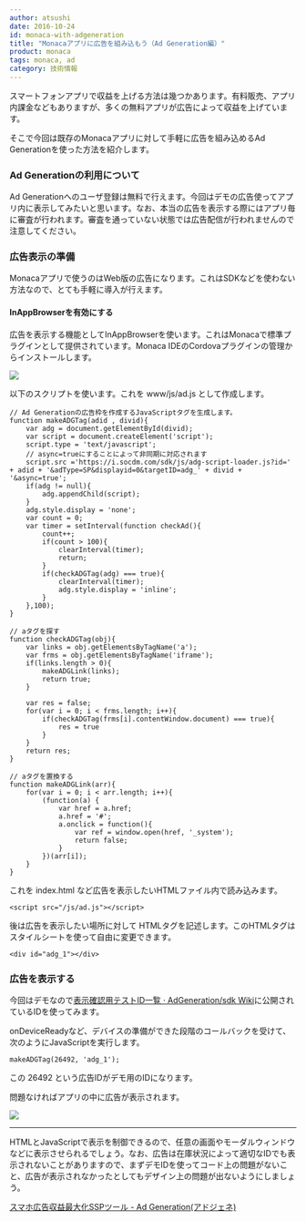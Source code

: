 ```yaml
---
author: atsushi
date: 2016-10-24
id: monaca-with-adgeneration
title: "Monacaアプリに広告を組み込もう（Ad Generation編）"
product: monaca
tags: monaca, ad
category: 技術情報
---
```


スマートフォンアプリで収益を上げる方法は幾つかあります。有料販売、アプリ内課金などもありますが、多くの無料アプリが広告によって収益を上げています。

そこで今回は既存のMonacaアプリに対して手軽に広告を組み込めるAd Generationを使った方法を紹介します。

### Ad Generationの利用について

Ad Generationへのユーザ登録は無料で行えます。今回はデモの広告使ってアプリ内に表示してみたいと思います。なお、本当の広告を表示する際にはアプリ毎に審査が行われます。審査を通っていない状態では広告配信が行われませんので注意してください。

### 広告表示の準備

Monacaアプリで使うのはWeb版の広告になります。これはSDKなどを使わない方法なので、とても手軽に導入が行えます。

#### InAppBrowserを有効にする

広告を表示する機能としてInAppBrowserを使います。これはMonacaで標準プラグインとして提供されています。Monaca IDEのCordovaプラグインの管理からインストールします。

![](/blog/content/images/2016/Oct/adgeneration-2.png)

以下のスクリプトを使います。これを www/js/ad.js として作成します。

```
// Ad Generationの広告枠を作成するJavaScriptタグを生成します。
function makeADGTag(adid , divid){
    var adg = document.getElementById(divid);
    var script = document.createElement('script');
    script.type = 'text/javascript';
    // async=trueにすることによって非同期に対応されます
    script.src ='https://i.socdm.com/sdk/js/adg-script-loader.js?id=' + adid + '&adType=SP&displayid=0&targetID=adg_' + divid + '&async=true';
    if(adg != null){
        adg.appendChild(script);
    }
    adg.style.display = 'none';
    var count = 0;
    var timer = setInterval(function checkAd(){
        count++;
        if(count > 100){
            clearInterval(timer);
            return;
        }
        if(checkADGTag(adg) === true){
            clearInterval(timer);
            adg.style.display = 'inline';
        }
    },100);
}

// aタグを探す
function checkADGTag(obj){
    var links = obj.getElementsByTagName('a');
    var frms = obj.getElementsByTagName('iframe');
    if(links.length > 0){
        makeADGLink(links);
        return true;
    }

    var res = false;
    for(var i = 0; i < frms.length; i++){
        if(checkADGTag(frms[i].contentWindow.document) === true){
            res = true
        }
    }
    return res;
}

// aタグを置換する
function makeADGLink(arr){
    for(var i = 0; i < arr.length; i++){
        (function(a) {
            var href = a.href;
            a.href = '#';
            a.onclick = function(){
                var ref = window.open(href, '_system');
                return false;
            }
        })(arr[i]);
    }
}
```

これを index.html など広告を表示したいHTMLファイル内で読み込みます。

```
<script src="/js/ad.js"></script>
```

後は広告を表示したい場所に対して HTMLタグを記述します。このHTMLタグはスタイルシートを使って自由に変更できます。

```
<div id="adg_1"></div>
```

### 広告を表示する

今回はデモなので[表示確認用テストID一覧 · AdGeneration/sdk Wiki](https://github.com/AdGeneration/sdk/wiki/%E8%A1%A8%E7%A4%BA%E7%A2%BA%E8%AA%8D%E7%94%A8%E3%83%86%E3%82%B9%E3%83%88ID%E4%B8%80%E8%A6%A7)に公開されているIDを使ってみます。

onDeviceReadyなど、デバイスの準備ができた段階のコールバックを受けて、次のようにJavaScriptを実行します。

```
makeADGTag(26492, 'adg_1');
```

この 26492 という広告IDがデモ用のIDになります。

問題なければアプリの中に広告が表示されます。

![](/blog/content/images/2016/Oct/adgeneration-1.png)

----

HTMLとJavaScriptで表示を制御できるので、任意の画面やモーダルウィンドウなどに表示させられるでしょう。なお、広告は在庫状況によって適切なIDでも表示されないことがありますので、まずデモIDを使ってコード上の問題がないこと、広告が表示されなかったとしてもデザイン上の問題が出ないようにしましょう。

[スマホ広告収益最大化SSPツール - Ad Generation(アドジェネ)](http://www.scaleout.jp/ad-generation/)


